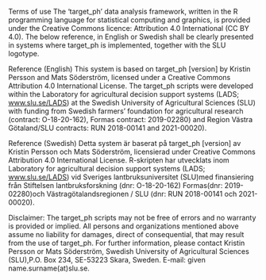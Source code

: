 Terms of use
The ‘target_ph’ data analysis framework, written in the R programming language for statistical computing and graphics, is provided under the Creative Commons licence: Attribution 4.0 International (CC BY 4.0). The below reference, in English or Swedish shall be clearly presented in systems where target_ph is implemented, together with the SLU logotype.

Reference (English)
This system is based on target_ph [version] by Kristin Persson and Mats Söderström, licensed under a Creative Commons Attribution 4.0 International License. The target_ph scripts were developed within the Laboratory for agricultural decision support systems (LADS; www.slu.se/LADS) at the Swedish University of Agricultural Sciences (SLU) with funding from Swedish farmers’ foundation for agricultural research (contract: O-18-20-162), Formas contract: 2019-02280) and Region Västra Götaland/SLU contracts: RUN 2018-00141 and 2021-00020).

Reference (Swedish)
Detta system är baserat på target_ph [version] av Kristin Persson och Mats Söderström, licensierad under Creative Commons Attribution 4.0 International License. R-skripten har utvecklats inom Laboratory for agricultural decision support systems (LADS; www.slu.se/LADS) vid Sveriges lantbruksuniversitet (SLU)med finansiering från Stiftelsen lantbruksforskning (dnr: O-18-20-162) Formas(dnr: 2019-02280)och Västragötalandsregionen / SLU (dnr: RUN 2018-00141 och 2021-00020).

Disclaimer:
The target_ph scripts may not be free of errors and no warranty is provided or implied. All persons and organizations mentioned above assume no liability for damages, direct of consequential, that may result from the use of target_ph. For further information, please contact Kristin Persson or Mats Söderström, Swedish University of Agricultural Sciences (SLU),P.O. Box 234, SE-53223 Skara, Sweden. E-mail: given name.surname(at)slu.se.
